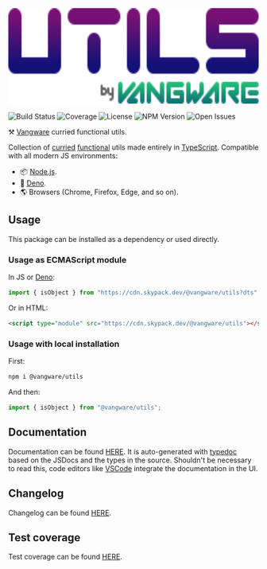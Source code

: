 <img alt="Vangware's Utils" src="./logo.svg" height="192" />

![Build Status][build-status-badge]
![Coverage][coverage-badge]
![License][license-badge]
![NPM Version][npm-version-badge]
![Open Issues][open-issues-badge]

⚒️ [Vangware][vangware] curried functional utils.

Collection of [curried][currying] [functional][functional-programming] utils made entirely in [TypeScript][typescript]. Compatible with all modern JS environments:

-   📦 [Node.js][nodejs].
-   🦕 [Deno][deno].
-   🌎 Browsers (Chrome, Firefox, Edge, and so on).

## Usage

This package can be installed as a dependency or used directly.

### Usage as ECMAScript module

In JS or [Deno][deno]:

```js
import { isObject } from "https://cdn.skypack.dev/@vangware/utils?dts";
```

Or in HTML:

```html
<script type="module" src="https://cdn.skypack.dev/@vangware/utils"></script>
```

### Usage with local installation

First:

```bash
npm i @vangware/utils
```

And then:

```js
import { isObject } from "@vangware/utils";
```

## Documentation

Documentation can be found [HERE][documentation]. It is auto-generated with [typedoc][typedoc] based on the JSDocs and the types in the source. Shouldn't be necessary to read this, code editors like [VSCode][vscode] integrate the documentation in the UI.

## Changelog

Changelog can be found [HERE][changelog].

## Test coverage

Test coverage can be found [HERE][coverage].

<!-- Reference -->

[build-status-badge]: https://img.shields.io/github/workflow/status/vangware/utils/Test.svg?style=for-the-badge&labelColor=666&color=2b7&link=https://github.com/vangware/utils/actions
[changelog]: https://github.com/vangware/utils/blob/main/CHANGELOG.md
[coverage-badge]: https://img.shields.io/coveralls/github/vangware/utils.svg?style=for-the-badge&labelColor=666&color=2b7&link=https://coveralls.io/github/vangware/utils
[coverage]: https://coveralls.io/github/vangware/utils
[currying]: https://en.wikipedia.org/wiki/Currying
[deno]: https://deno.land/
[documentation]: https://utils.vangware.com
[functional-programming]: https://en.wikipedia.org/wiki/Functional_programming
[license-badge]: https://img.shields.io/npm/l/@vangware/utils.svg?style=for-the-badge&labelColor=666&color=2b7&link=https://github.com/vangware/utils/blob/main/LICENSE
[nodejs]: https://nodejs.org/
[npm-version-badge]: https://img.shields.io/npm/v/@vangware/utils.svg?style=for-the-badge&labelColor=666&color=2b7&link=https://npm.im/@vangware/utils
[open-issues-badge]: https://img.shields.io/github/issues/vangware/utils.svg?style=for-the-badge&labelColor=666&color=2b7&link=https://github.com/vangware/utils/issues
[typedoc]: https://typedoc.org/
[typescript]: https://typescriptlang.org/
[vangware]: https://vangware.com
[vscode]: https://code.visualstudio.com/
